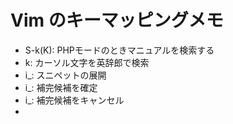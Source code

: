 # Vim のキーマッピングメモ

- S-k(K): PHPモードのときマニュアルを検索する
- <C-i>k: カーソル文字を英辞郎で検索
- i_<C-k>: スニペットの展開
- i_<C-y>: 補完候補を確定
- i_<C-c>: 補完候補をキャンセル
- 
